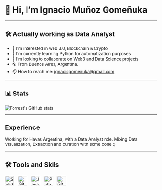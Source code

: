 <h1>👋 Hi, I’m Ignacio Muñoz Gomeñuka </h1>
<hr>

<h2>🛠 Actually working as Data Analyst</h2>


- 👀 I’m interested in web 3.0, Blockchain & Crypto
- 🌱 I’m currently learning Python for automatization purposes
- 💞️ I’m looking to collaborate on Web3 and Data Science projects
- 🌎 From Buenos Aires, Argentina.
- 📫 How to reach me: ignaciogomenuka@gmail.com

<hr>
<h2>📊 Stats</h2>

![Forrest's GitHub stats](https://github-readme-stats.vercel.app/api?username=ignaciogomenuka&show_icons=true&theme=tokyonight)

<hr>

<h2>Experience</h2>

Working for Havas Argentina, with a Data Analyst role.
Mixing Data Visualization, Extraction and curation with some code :)

<hr>

<h2>🛠 Tools and Skils</h2>


<img align="left" alt="Solidity" width="30px" style="padding-right:10px;" src="https://cdn.jsdelivr.net/gh/devicons/devicon/icons/solidity/solidity-plain.svg" />
<img align="left" alt="Git" width="30px" style="padding-right:10px;" src="https://cdn.jsdelivr.net/gh/devicons/devicon/icons/git/git-original.svg" />

<img align="left" alt="JavaScript" width="30px" style="padding-right:10px;" src="https://cdn.jsdelivr.net/gh/devicons/devicon/icons/javascript/javascript-plain.svg" />

<img align="left" alt="Python" width="30px" style="padding-right:10px;" src="https://cdn.jsdelivr.net/gh/devicons/devicon/icons/python/python-plain.svg" />
<img align="left" alt="GitHub" width="30px" style="padding-right:10px;" src="https://cdn.jsdelivr.net/gh/devicons/devicon/icons/github/github-original.svg" />

<!---
ignaciogomenuka/ignaciogomenuka is a ✨ special ✨ repository because its `README.md` (this file) appears on your GitHub profile.
You can click the Preview link to take a look at your changes.
--->
